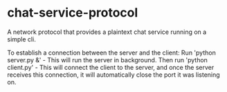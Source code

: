 # chat-service-protocol
A network protocol that provides a plaintext chat service running on a simple cli. 

To establish a connection between the server and the client:
Run 'python server.py &' - This will run the server in background.
Then run 'python client.py' - This will connect the client to the server, and once the server receives this connection, it will automatically close the port it was listening on.

